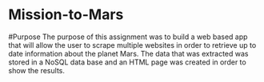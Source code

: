 # Mission-to-Mars

#Purpose
  The purpose of this assignment was to build a web based app that will allow the user to scrape multiple websites in order to retrieve up to date information
  about the planet Mars. The data that was extracted was stored in a NoSQL data base and an HTML page was created in order to show the results.
  
  

